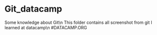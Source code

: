 # Git_datacamp
Some knowledge about Git\n
This folder contains all screenshot from git I learned at datacamp\n
#DATACAMP.ORG
